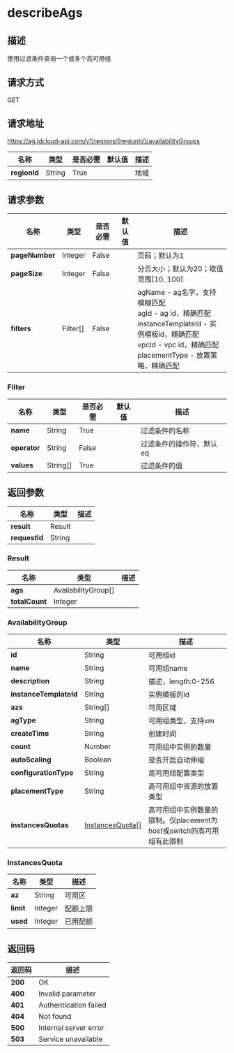 # describeAgs


## 描述
使用过滤条件查询一个或多个高可用组

## 请求方式
GET

## 请求地址
https://ag.jdcloud-api.com/v1/regions/{regionId}/availabilityGroups

|名称|类型|是否必需|默认值|描述|
|---|---|---|---|---|
|**regionId**|String|True| |地域|

## 请求参数
|名称|类型|是否必需|默认值|描述|
|---|---|---|---|---|
|**pageNumber**|Integer|False| |页码；默认为1|
|**pageSize**|Integer|False| |分页大小；默认为20；取值范围[10, 100]|
|**filters**|Filter[]|False| |agName - ag名字，支持模糊匹配<br>agId - ag id，精确匹配<br>instanceTemplateId - 实例模板id，精确匹配<br>vpcId - vpc id，精确匹配<br> placementType - 放置策略，精确匹配<br>|

### Filter
|名称|类型|是否必需|默认值|描述|
|---|---|---|---|---|
|**name**|String|True| |过滤条件的名称|
|**operator**|String|False| |过滤条件的操作符，默认eq|
|**values**|String[]|True| |过滤条件的值|

## 返回参数
|名称|类型|描述|
|---|---|---|
|**result**|Result| |
|**requestId**|String| |

### Result
|名称|类型|描述|
|---|---|---|
|**ags**|AvailabilityGroup[]| |
|**totalCount**|Integer| |
### AvailabilityGroup
|名称|类型|描述|
|---|---|---|
|**id**|String|可用组id|
|**name**|String|可用组name|
|**description**|String|描述，length:0-256|
|**instanceTemplateId**|String|实例模板的Id|
|**azs**|String[]|可用区域|
|**agType**|String|可用组类型，支持vm|
|**createTime**|String|创建时间|
|**count**|Number|可用组中实例的数量|
|**autoScaling**|Boolean|是否开启自动伸缩|
|**configurationType**|String|高可用组配置类型|
|**placementType**|String|高可用组中资源的放置类型|
|**instancesQuotas**|[InstancesQuota[]](#instancesquota)|高可用组中实例数量的限制。仅placement为host或switch的高可用组有此限制|

### <div id="InstancesQuota">InstancesQuota</div>
|名称|类型|描述|
|---|---|---|
|**az**|String|可用区|
|**limit**|Integer|配额上限|
|**used**|Integer|已用配额|

## 返回码
|返回码|描述|
|---|---|
|**200**|OK|
|**400**|Invalid parameter|
|**401**|Authentication failed|
|**404**|Not found|
|**500**|Internal server error|
|**503**|Service unavailable|
